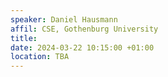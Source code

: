 ```yaml
---
speaker: Daniel Hausmann
affil: CSE, Gothenburg University
title: 
date: 2024-03-22 10:15:00 +01:00
location: TBA
---
```


